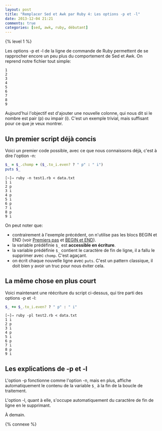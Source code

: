 ```yaml
---
layout: post
title: "Remplacer Sed et Awk par Ruby 4: Les options -p et -l"
date: 2013-12-04 21:21
comments: true
categories: [sed, awk, ruby, débutant]
---
```


{% level 1 %}

Les options -p et -l de la ligne de commande de Ruby permettent de se
rapprocher encore un peu plus du comportement de Sed et Awk.  On reprend notre
fichier tout simple:

``` raw data.txt
1
2
3
4
5
6
7
8
9
```

Aujourd'hui l'objectif est d'ajouter une nouvelle colonne, qui nous dit si
le nombre est pair (p) ou impair (i). C'est un exemple trivial, mais
suffisant pour ce que je veux montrer.

<!-- more -->

Un premier script déjà concis
------------------------------
Voici un premier code possible, avec ce que nous connaissons déjà, c'est
à dire l'option -n:

``` ruby test1.rb
$_ = $_.chomp + ($_.to_i.even? ? " p" : " i")
puts $_
```

    [~]⇒ ruby -n test1.rb < data.txt 
    1 i
    2 p
    3 i
    4 p
    5 i
    6 p
    7 i
    8 p
    9 i

On peut noter que:

- contrairement à l'exemple précédent, on n'utilise pas les blocs BEGIN et
  END (voir [Premiers pas](http://lkdjiin.github.io/blog/2013/11/30/remplacer-sed-et-awk-par-ruby-2-premiers-pas/)
  et [BEGIN et END](http://lkdjiin.github.io/blog/2013/12/01/remplacer-sed-et-awk-par-ruby-3-begin-et-end/)).
- la variable prédéfinie `$_` est **accessible en écriture**.
- la variable prédéfinie `$_` contient le caractère de fin de ligne, il a
  fallu le supprimer avec `chomp`. C'est agaçant.
- on écrit chaque nouvelle ligne avec `puts`. C'est un pattern classique,
  il doit bien y avoir un truc pour nous éviter cela.

La même chose en plus court
--------------------------
Voici maintenant une réécriture du script ci-dessus, qui tire parti
des options -p et -l:

``` ruby test2.rb
$_ += $_.to_i.even? ? " p" : " i"
```

    [~]⇒ ruby -pl test2.rb < data.txt 
    1 i
    2 p
    3 i
    4 p
    5 i
    6 p
    7 i
    8 p
    9 i

Les explications de -p et -l
------------
L'option -p fonctionne comme l'option -n, mais en plus, affiche automatiquement
le contenu de la variable `$_` à la fin de la boucle de traitement.

L'option -l, quant à elle, s'occupe automatiquement du caractère de fin
de ligne en le supprimant.

À demain.

{% connexe %}

